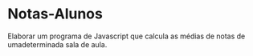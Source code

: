 # Notas-Alunos

 Elaborar um programa de Javascript que calcula as médias de  notas de umadeterminada sala de aula.

 

